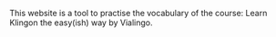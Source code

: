 This website is a tool to practise the vocabulary of the course: Learn Klingon the easy(ish) way by Vialingo.
